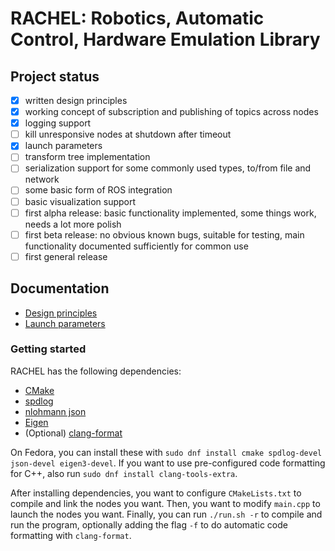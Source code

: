 # RACHEL: Robotics, Automatic Control, Hardware Emulation Library

## Project status
- [x] written design principles
- [x] working concept of subscription and publishing of topics across nodes
- [x] logging support
- [ ] kill unresponsive nodes at shutdown after timeout
- [x] launch parameters
- [ ] transform tree implementation
- [ ] serialization support for some commonly used types, to/from file and network
- [ ] some basic form of ROS integration
- [ ] basic visualization support
- [ ] first alpha release: basic functionality implemented, some things work, needs a lot more polish
- [ ] first beta release: no obvious known bugs, suitable for testing, main functionality documented sufficiently for common use 
- [ ] first general release

## Documentation
* [Design principles](https://github.com/ahrnbom/rachel/blob/main/docs/design.md)
* [Launch parameters](https://github.com/ahrnbom/rachel/blob/main/docs/parameters.md)

### Getting started
RACHEL has the following dependencies: 
* [CMake](https://cmake.org/)
* [spdlog](https://github.com/gabime/spdlog)
* [nlohmann json](https://github.com/nlohmann/json)
* [Eigen](https://libeigen.gitlab.io/docs/)
* (Optional) [clang-format](https://clang.llvm.org/docs/ClangFormat.html)

On Fedora, you can install these with `sudo dnf install cmake spdlog-devel json-devel eigen3-devel`. 
If you want to use pre-configured code formatting for C++, also run `sudo dnf install clang-tools-extra`.

After installing dependencies, you want to configure `CMakeLists.txt` to compile and link the nodes you want. 
Then, you want to modify `main.cpp` to launch the nodes you want. 
Finally, you can run `./run.sh -r` to compile and run the program, optionally adding the flag `-f` to do automatic code formatting with `clang-format`.